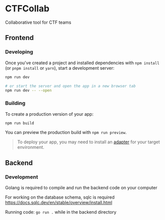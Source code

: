 # CTFCollab
Collaborative tool for CTF teams

## Frontend

### Developing

Once you've created a project and installed dependencies with `npm install` (or `pnpm install` or `yarn`), start a development server:

```bash
npm run dev

# or start the server and open the app in a new browser tab
npm run dev -- --open
```

### Building

To create a production version of your app:

```bash
npm run build
```

You can preview the production build with `npm run preview`.

> To deploy your app, you may need to install an [adapter](https://svelte.dev/docs/kit/adapters) for your target environment.

## Backend

### Development
Golang is required to compile and run the backend code on your computer

For working on the database schema, sqlc is required https://docs.sqlc.dev/en/stable/overview/install.html

Running code: `go run .` while in the backend directory



